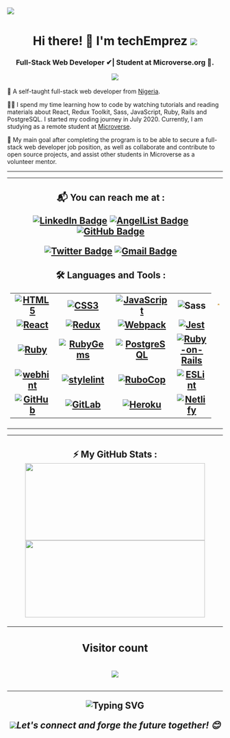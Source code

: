 ![](https://img.shields.io/badge/Microverse-blueviolet)
---
<h1 align="center">
Hi there! 👋 I'm techEmprez <img src="https://emojis.slackmojis.com/emojis/images/1531849430/4246/blob-sunglasses.gif?1531849430" width="30"/>
</h1>

<h3 align="center">Full-Stack Web Developer ✔| Student at Microverse.org 🌟.
</h3>

<p align="center">
    <img src="https://readme-typing-svg.herokuapp.com?color=00b2df&width=385&height=30&lines=Software+Developer+from+Nigeria;Open-Source+Enthusiast;Learning+Every+Day;Inspiring+Others;Nice+To+Meet+You;You're+Welcome+To+My+Little+Space+...&center=true"></a>
</p>

🌱 A self-taught full-stack web developer from [Nigeria](https://en.wikipedia.org/wiki/Nigeria).

👨‍💻 I spend my time learning how to code by watching tutorials and reading materials about React,
Redux Toolkit, Sass, JavaScript, Ruby, Rails and PostgreSQL. I started my coding journey in July 2020.
Currently, I am studying as a remote student at [Microverse](https://www.microverse.org/).

🥅 My main goal after completing the program is to be able to secure a full-stack web developer job position,
as well as collaborate and contribute to open source projects, and assist other students in Microverse as a
volunteer mentor.

---
<table align="center">
  <tr>
    <td>
  <h2 align="center">
  📬 You can reach me at :

  [![LinkedIn Badge](https://img.shields.io/badge/-techEmprez-white?logo=LinkedIn&logoColor=0A66C2&style=plastic)](https://www.linkedin.com/in/choice-osobor/)
  [![AngelList Badge](https://img.shields.io/badge/-techEmprez-white?logo=AngelList&logoColor=000000&style=plastic)](https://angel.co/u/suigeneriz-_001)
  [![GitHub Badge](https://img.shields.io/badge/-techEmprez-white?logo=GitHub&logoColor=181717&style=plastic)](https://github.com/techEmprez/)

  [![Twitter Badge](https://img.shields.io/badge/-techEmprez_-white?logo=Twitter&logoColor=1DA1F2&style=plastic)](https://twitter.com/techEmprez)
  [![Gmail Badge](https://img.shields.io/badge/-@choiceosobor-white?logo=Gmail&logoColor=EA4335&style=plastic)](mailto:choiceosobor@gmail.com)
  </h2>

  <h2 align="center">
🛠️ Languages and Tools :

<table align="center">
   <tr>
        <td align="center"><a href="https://developer.mozilla.org/en-US/docs/Glossary/HTML5"><img alt="HTML5" width="65px" src="https://img.shields.io/badge/-HTML5-white?logo=HTML5&logoColor=E34F26&style=plastic"/></a></td>
        <td align="center"><a href="https://developer.mozilla.org/en-US/docs/Web/CSS"><img alt="CSS3" width="65px" src="https://img.shields.io/badge/-CSS3-white?logo=CSS3&logoColor=1572B6&style=plastic"/></a></td>
        <td align="center"><a href="https://developer.mozilla.org/en-US/docs/Web/JavaScript"><img alt="JavaScript" width="80px" src="https://img.shields.io/badge/-JavaScript-white?logo=JavaScript&logoColor=F7DF1E&style=plastic"/></a></td>
        <td align="center"><img alt="Sass" width="65px" src="https://img.shields.io/badge/-Sass-white?logo=Sass&logoColor=CC6699&style=plastic"/></a></td>
    </tr>
    <tr>
      <td align="center"><a href="https://reactjs.org/"><img alt="React" width="65px" src="https://img.shields.io/badge/-React-white?logo=React&logoColor=61DAFB&style=plastic"/></a></td>
      <td align="center"><a href="https://redux.js.org/"><img alt="Redux" width="65px" src="https://img.shields.io/badge/-Redux-white?logo=Redux&logoColor=764ABC&style=plastic"/></a></td>
      <td align="center"><a href="https://webpack.js.org/"><img alt="Webpack" width="65px" src="https://img.shields.io/badge/-Webpack-white?logo=Webpack&logoColor=8DD6F9&style=plastic"/></a></td>
      <td align="center"><a href="https://jestjs.io/"><img alt="Jest" width="65px" src="https://img.shields.io/badge/-Jest-white?logo=Jest&logoColor=C21325&style=plastic"/></a></td>
    </tr>
    <tr>
      <td align="center"><a href="https://www.ruby-lang.org/en/"><img alt="Ruby" width="65px" src="https://img.shields.io/badge/-Ruby-white?logo=Ruby&logoColor=CC342D&style=plastic"/></a></td>
      <td align="center"><a href="https://www.ruby-lang.org/en/"><img alt="RubyGems" width="65px" src="https://img.shields.io/badge/-Gems-white?logo=RubyGems&logoColor=E9573F&style=plastic"/></a></td>
      <td align="center"><a href="https://www.postgresql.org/"><img alt="PostgreSQL" width="65px" src="https://img.shields.io/badge/-PostgreSQL-white?logo=PostgreSQL&logoColor=4169E1&style=plastic"/></a></td>
      <td align="center"><a href="https://rubyonrails.org/"><img alt="Ruby-on-Rails" width="65px" src="https://img.shields.io/badge/-Rails-white?logo=Ruby%20on%20Rails&logoColor=CC0000&style=plastic"/></a></td>
    </tr>
    <tr>
      <td align="center"><a href="https://webhint.io/"><img alt="webhint" width="65px" src="https://img.shields.io/badge/-webhint-white?logo=webhint&logoColor=4700A3&style=plastic"/></a></td>
      <td align="center"><a href="https://stylelint.io/"><img alt="stylelint" width="65px" src="https://img.shields.io/badge/-stylelint-white?logo=stylelint&logoColor=263238&style=plastic"/></a></td>
      <td align="center"><a href="https://rubocop.org/"><img alt="RuboCop" width="65px" src="https://img.shields.io/badge/-RuboCop-white?logo=RuboCop&logoColor=000000&style=plastic"/></a></td>
      <td align="center"><a href="https://eslint.org/"><img alt="ESLint" width="65px" src="https://img.shields.io/badge/-ESLint-white?logo=ESLint&logoColor=4B32C3&style=plastic"/></a></td>
    </tr>
    <tr>
      <td align="center"><a href="https://github.com/"><img alt="GitHub" width="65px" src="https://img.shields.io/badge/-GitHub-white?logo=GitHub&logoColor=181717&style=plastic"/></td>
      <td align="center"><a href="https://about.gitlab.com/"><img alt="GitLab" width="65px" src="https://img.shields.io/badge/-GitLab-white?logo=Gitlab&logoColor=FC6D26&style=plastic"/></td>
      <td align="center"><a href="https://www.heroku.com/"><img alt="Heroku" width="65px" src="https://img.shields.io/badge/-Heroku-white?logo=Heroku&logoColor=430098&style=plastic"/></a></td>
      <td align="center"><a href="https://www.netlify.com/"><img alt="Netlify" width="65px" src="https://img.shields.io/badge/-Netlify-white?logo=Netlify&logoColor=00C7B7&style=plastic"/></a></td>
    </tr>
</table>
</h2>
      </td>
      <td>
 <img alt="Person coding gif" src="https://github.com/ShoiraTa/shoirata/blob/main/assets/0_K2WLMTExLyida7OR(1).gif" width="auto" />
      </td>
    </tr>
</table>

---
<h2 align ="center">⚡ My GitHub Stats :
<div >
  <img height="180" width="420" align="center" src="https://github-readme-stats-eight-theta.vercel.app/api?username=techEmprez&true&show_icons=true&hide_border=false&langs_count=6&hide=true&theme=midnight-purple"/>
  <img height="180" width="420" align="center" src="https://github-readme-stats.vercel.app/api/top-langs/?username=techEmprez&show_icons=true&true&theme=midnight-purple&layout=compact"/>
</div>

---
<div align="center">

<h3 align="center"> 
  Visitor count<br><br>
  <img src="https://profile-counter.glitch.me/techEmprez/count.svg" />
</h3>
  </div>

---

![Typing SVG](https://readme-typing-svg.herokuapp.com?color=6667AB&center=true&vCenter=true&lines=A+%E2%AD%90++on+my+repo+is+appreciated!;Thanks+for+visiting+my+profile+%F0%9F%98%83;Happy+coding!+%F0%9F%9A%80)

<img src="https://media.giphy.com/media/LnQjpWaON8nhr21vNW/giphy.gif" width="60"><em>Let's connect and forge the future together! </b> 😊 </em>
